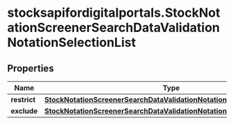 # stocksapifordigitalportals.StockNotationScreenerSearchDataValidationNotationSelectionList

## Properties

Name | Type | Description | Notes
------------ | ------------- | ------------- | -------------
**restrict** | [**StockNotationScreenerSearchDataValidationNotationSelectionListRestrict**](StockNotationScreenerSearchDataValidationNotationSelectionListRestrict.md) |  | [optional] 
**exclude** | [**StockNotationScreenerSearchDataValidationNotationSelectionListExclude**](StockNotationScreenerSearchDataValidationNotationSelectionListExclude.md) |  | [optional] 


